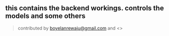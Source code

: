 ## this contains the backend workings. controls the models and some others
> contributed by <boyelanrewaju@gmail.com> and <>
